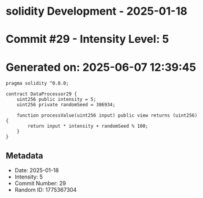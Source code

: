 ﻿# solidity Development - 2025-01-18
# Commit #29 - Intensity Level: 5
# Generated on: 2025-06-07 12:39:45
```solidity
pragma solidity ^0.8.0;

contract DataProcessor29 {
    uint256 public intensity = 5;
    uint256 private randomSeed = 386934;

    function processValue(uint256 input) public view returns (uint256) {
        return input * intensity + randomSeed % 100;
    }
}
```
## Metadata
- Date: 2025-01-18
- Intensity: 5
- Commit Number: 29
- Random ID: 1775367304
